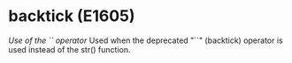 # backtick (E1605)
*Use of the \`\` operator* Used when the deprecated \"\`\`\" (backtick)
operator is used instead of the str() function.
